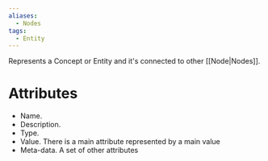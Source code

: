 ```yaml
---
aliases:
  - Nodes
tags:
  - Entity
---
```

Represents a Concept or Entity and it's connected to other [[Node|Nodes]]. 


# Attributes
* Name. 
* Description. 
* Type.
* Value. There is a main attribute represented by a main value
* Meta-data. A set of other attributes